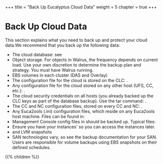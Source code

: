 +++
title = "Back Up Eucalyptus Cloud Data"
weight = 5
chapter = true
+++


# Back Up Cloud Data
This section explains what you need to back up and protect your cloud data.We recommend that you back up the following data: 



* The cloud database: see 
* Object storage. For objects in Walrus, the frequency depends on current load. Use your own discretion to determine the backup plan and strategy. You must have Walrus running. 
* EBS volumes in each cluster (DAS and Overlay) 
* The configuration file for the cloud is stored on the CLC: . 
* Any configuration file for the cloud stored on any other host (UFS, CC, etc.): . 
* The cloud security credentials on all hosts (you already backed up the CLC keys as part of the database backup). Use the tar command: . 
* The CC and NC configuration files, stored on every CC and NC: . 
* Any Euca2ools (.ini) configuration files, which reside on any Euca2ools host machine. Files can be found in: 
* Management Console config files in should be backed up. Typical files: 
* Ensure you have your instances' so you can access the instances later. 
* and LVM snapshots 
* SAN technologies vary, so see the backup documentation for your SAN. 
Users are responsible for volume backups using EBS snapshots on their defined schedules. 



{{% children %}}
